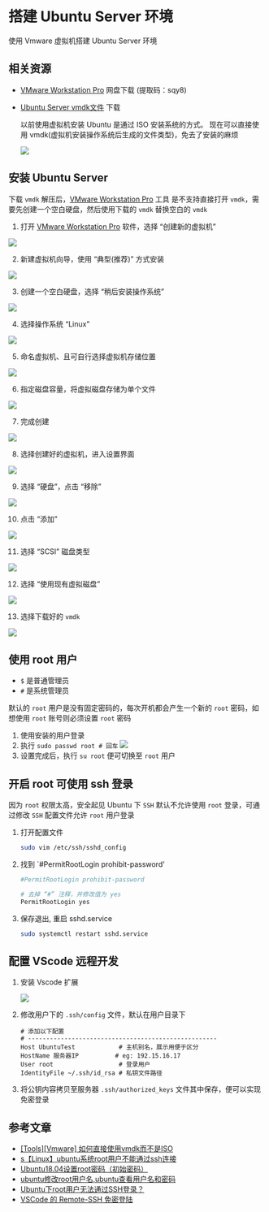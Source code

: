 
# 搭建 Ubuntu Server 环境

使用 Vmware 虚拟机搭建 Ubuntu Server 环境

## 相关资源

- [VMware Workstation Pro](https://pan.baidu.com/s/1Fsd26uhwUhPzmwGTKVT-cw) 网盘下载 (提取码：sqy8)

- [Ubuntu Server vmdk文件](https://www.osboxes.org/ubuntu-server/) 下载

    以前使用虚拟机安装 Ubuntu 是通过 ISO 安装系统的方式。
    现在可以直接使用 vmdk(虚拟机安装操作系统后生成的文件类型)，免去了安装的麻烦

    ![](./assets/download.jpg)

## 安装 Ubuntu Server

下载 `vmdk` 解压后，[VMware Workstation Pro](https://pan.baidu.com/s/1Fsd26uhwUhPzmwGTKVT-cw) 工具
是不支持直接打开 `vmdk`，需要先创建一个空白硬盘，然后使用下载的 `vmdk` 替换空白的 `vmdk`


1. 打开 [VMware Workstation Pro](https://pan.baidu.com/s/1Fsd26uhwUhPzmwGTKVT-cw) 软件，选择 “创建新的虚拟机”

![](./assets/1-step.jpg)

2. 新建虚拟机向导，使用 “典型(推荐)” 方式安装

![](./assets/2-step.jpg)

3. 创建一个空白硬盘，选择 “稍后安装操作系统”

![](./assets/3-step.jpg)

4. 选择操作系统 “Linux”

![](./assets/4-step.jpg)

5. 命名虚拟机、且可自行选择虚拟机存储位置

![](./assets/5-step.jpg)

6. 指定磁盘容量，将虚拟磁盘存储为单个文件

![](./assets/6-step.jpg)

7. 完成创建

![](./assets/7-step.jpg)

8. 选择创建好的虚拟机，进入设置界面

![](./assets/8-step.jpg)

9. 选择 “硬盘”，点击 “移除”

![](./assets/9-step.jpg)

10. 点击 “添加”

![](./assets/10-step.jpg)

11. 选择 “SCSI” 磁盘类型

![](./assets/11-step.jpg)

12. 选择 “使用现有虚拟磁盘”

![](./assets/12-step.jpg)

13. 选择下载好的 `vmdk`

![](./assets/13-step.jpg)

## 使用 root 用户
- `$` 是普通管理员
- `#` 是系统管理员

默认的 `root` 用户是没有固定密码的，每次开机都会产生一个新的 `root` 密码，如想使用 `root` 账号则必须设置 `root` 密码

1. 使用安装的用户登录
2. 执行 `sudo passwd root # 回车`
    ![](./assets/root-password.jpg)
3. 设置完成后，执行 `su root` 便可切换至 `root` 用户

## 开启 root 可使用 ssh 登录

因为 `root` 权限太高，安全起见 Ubuntu 下 `SSH` 默认不允许使用 `root` 登录，可通过修改 `SSH` 配置文件允许 `root` 用户登录

1. 打开配置文件
    ```sh
    sudo vim /etc/ssh/sshd_config
    ```
2. 找到 `#PermitRootLogin prohibit-password'
    ```sh
    #PermitRootLogin prohibit-password

    # 去掉 “#” 注释，并修改值为 yes
    PermitRootLogin yes
    ```
3. 保存退出, 重启 sshd.service
    ```sh
    sudo systemctl restart sshd.service
    ```

## 配置 VScode 远程开发

1. 安装 Vscode 扩展

    ![](./assets/remote-ssh.jpg)

2. 修改用户下的 `.ssh/config` 文件，默认在用户目录下
    ```
    # 添加以下配置
    # ----------------------------------------------------
    Host UbuntuTest            # 主机别名，展示用便于区分
    HostName 服务器IP          # eg: 192.15.16.17
    User root                  # 登录用户
    IdentityFile ~/.ssh/id_rsa # 私钥文件路径
    ```
3. 将公钥内容拷贝至服务器 `.ssh/authorized_keys` 文件其中保存，便可以实现免密登录

## 参考文章

- [[Tools][Vmware] 如何直接使用vmdk而不是ISO](https://blog.csdn.net/kris_fei/article/details/83501098)
- [s【Linux】ubuntu系统root用户不能通过ssh连接](https://blog.csdn.net/jn10010537/article/details/126742998)
- [Ubuntu18.04设置root密码（初始密码）](https://blog.csdn.net/a6661314/article/details/124391440)
- [ubuntu修改root用户名,ubuntu查看用户名和密码](https://www.zhangshilong.cn/work/134734.html)
- [Ubuntu下root用户无法通过SSH登录？](https://blog.csdn.net/hgq522/article/details/121391813)
- [VSCode 的 Remote-SSH 免密登陆](https://blog.csdn.net/qq_26733915/article/details/127552273)
